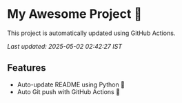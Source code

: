 # My Awesome Project 🚀

This project is automatically updated using GitHub Actions.

_Last updated: 2025-05-02 02:42:27 IST_

## Features
- Auto-update README using Python 🐍
- Auto Git push with GitHub Actions 🤖
